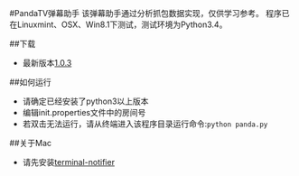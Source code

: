 #PandaTV弹幕助手
该弹幕助手通过分析抓包数据实现，仅供学习参考。
程序已在Linuxmint、OSX、Win8.1下测试，测试环境为Python3.4。

##下载
- 最新版本[1.0.3](https://github.com/zephyrzoom/pandatv/archive/1.0.3.zip)

##如何运行
- 请确定已经安装了python3以上版本
- 编辑init.properties文件中的房间号
- 若双击无法运行，请从终端进入该程序目录运行命令:`python panda.py`

##关于Mac
- 请先安装[terminal-notifier](https://github.com/julienXX/terminal-notifier)
